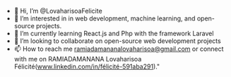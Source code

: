 - 👋 Hi, I’m @LovaharisoaFelicite
- 👀 I’m interested in in web development, machine learning, and open-source projects.
- 🌱 I’m currently learning React.js and Php with the framework Laravel
- 💞️ I’m looking to collaborate on open-source web development projects
- 📫 How to reach me ramiadamananalovaharisoa@gmail.com or connect with me on RAMIADAMANANA Lovaharisoa Félicité(www.linkedin.com/in/félicité-591aba291)."

<!---
LovaharisoaFelicite/LovaharisoaFelicite is a ✨ special ✨ repository because its `README.md` (this file) appears on your GitHub profile.
You can click the Preview link to take a look at your changes.
--->
